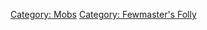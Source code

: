[Category: Mobs](Category:_Mobs "wikilink") [Category: Fewmaster's
Folly](Category:_Fewmaster's_Folly "wikilink")
